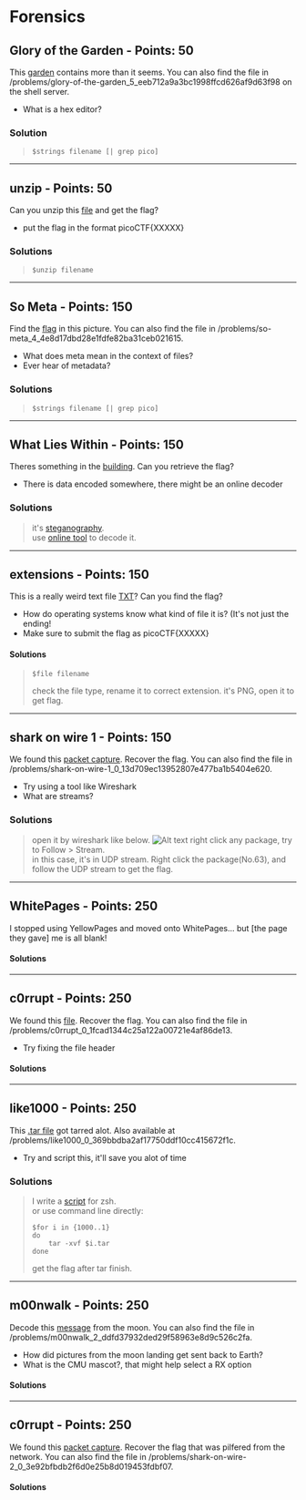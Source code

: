 # Forensics

## Glory of the Garden - Points: 50
This [garden](https://github.com/arikoi0703/CTF_writeup/blob/master/pico2019/forensics/Glory%20of%20the%20Garden/Glory-of-the-Garden.jpg) contains more than it seems. You can also find the file in /problems/glory-of-the-garden_5_eeb712a9a3bc1998ffcd626af9d63f98 on the shell server.  
- What is a hex editor?  
### Solution
> ```shell 
> $strings filename [| grep pico]
> ```  
---
## unzip - Points: 50
Can you unzip this [file](https://github.com/arikoi0703/CTF_writeup/blob/master/pico2019/forensics/unzip/flag.zip) and get the flag?  
- put the flag in the format picoCTF{XXXXX}  
### Solutions
> ```shell 
> $unzip filename 
> ```  
---
## So Meta - Points: 150
Find the [flag](https://github.com/arikoi0703/CTF_writeup/blob/master/pico2019/forensics/So%20Meta/pico_img.png) in this picture. You can also find the file in /problems/so-meta_4_4e8d17dbd28e1fdfe82ba31ceb021615.
- What does meta mean in the context of files?  
- Ever hear of metadata?
### Solutions
> ```shell 
> $strings filename [| grep pico]
> ```  
---
## What Lies Within - Points: 150
Theres something in the [building](https://github.com/arikoi0703/CTF_writeup/blob/master/pico2019/forensics/What%20Lies%20Within/What-Lies-Within_buildings.png). Can you retrieve the flag?
- There is data encoded somewhere, there might be an online decoder
### Solutions
> it's [steganography](https://en.wikipedia.org/wiki/Steganography).  
> use [online tool](https://stylesuxx.github.io/steganography/) to decode it.  
---
## extensions - Points: 150
This is a really weird text file [TXT](https://github.com/arikoi0703/CTF_writeup/blob/master/pico2019/forensics/extensions/extensions_flag.txt)? Can you find the flag?
- How do operating systems know what kind of file it is? (It's not just the ending!  
- Make sure to submit the flag as picoCTF{XXXXX}  
#### Solutions
> ```shell
> $file filename
> ```
> check the file type, rename it to correct extension.
> it's PNG, open it to get flag.
---
## shark on wire 1 - Points: 150
We found this [packet capture](https://github.com/arikoi0703/CTF_writeup/blob/master/pico2019/forensics/shark%20on%20wire%201/capture.pcap). Recover the flag. You can also find the file in /problems/shark-on-wire-1_0_13d709ec13952807e477ba1b5404e620.
- Try using a tool like Wireshark  
- What are streams?
### Solutions
> open it by wireshark like below.
> ![Alt text](https://github.com/arikoi0703/CTF_writeup/blob/master/pico2019/forensics/shark%20on%20wire%201/wireshark_screen_shot.PNG)
> right click any package, try to Follow > Stream.  
> in this case, it's in UDP stream. Right click the package(No.63), and follow the UDP stream to get the flag.
---
## WhitePages - Points: 250
I stopped using YellowPages and moved onto WhitePages... but [the page they gave] me is all blank!
#### Solutions
>
---
## c0rrupt - Points: 250
We found this [file](https://github.com/arikoi0703/CTF_writeup/blob/master/pico2019/forensics/c0rrupt/mystery). Recover the flag. You can also find the file in /problems/c0rrupt_0_1fcad1344c25a122a00721e4af86de13.
- Try fixing the file header
#### Solutions
>
---
## like1000 - Points: 250
This [.tar file](https://github.com/arikoi0703/CTF_writeup/blob/master/pico2019/forensics/like1000/1000.tar) got tarred alot. Also available at /problems/like1000_0_369bbdba2af17750ddf10cc415672f1c.
- Try and script this, it'll save you alot of time
### Solutions
> I write a [script](https://github.com/arikoi0703/CTF_writeup/blob/master/pico2019/forensics/like1000/tarsh.sh) for zsh.  
> or use command line directly:  
> ```shell
> $for i in {1000..1}
> do
>     tar -xvf $i.tar
> done
> ```
> get the flag after tar finish.
---
## m00nwalk - Points: 250
Decode this [message](https://github.com/arikoi0703/CTF_writeup/blob/master/pico2019/forensics/m00nwalk/message.wav) from the moon. You can also find the file in /problems/m00nwalk_2_ddfd37932ded29f58963e8d9c526c2fa.
- How did pictures from the moon landing get sent back to Earth?
- What is the CMU mascot?, that might help select a RX option
#### Solutions
>
---
## c0rrupt - Points: 250
We found this [packet capture](https://github.com/arikoi0703/CTF_writeup/blob/master/pico2019/forensics/shark%20on%20wire%202/capture.pcap). Recover the flag that was pilfered from the network. You can also find the file in /problems/shark-on-wire-2_0_3e92bfbdb2f6d0e25b8d019453fdbf07.
#### Solutions
>





